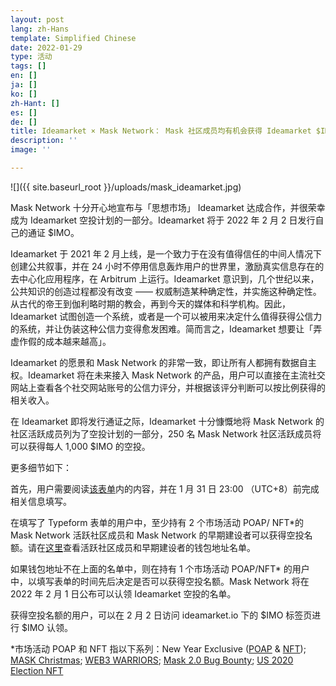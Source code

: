 ```yaml
---
layout: post
lang: zh-Hans
template: Simplified Chinese
date: 2022-01-29
type: 活动
tags: []
en: []
ja: []
ko: []
zh-Hant: []
es: []
de: []
title: Ideamarket × Mask Network： Mask 社区成员均有机会获得 Ideamarket $IMO 空投！
description: ''
image: ''

---
```

![]({{ site.baseurl_root }}/uploads/mask_ideamarket.jpg)

Mask Network 十分开心地宣布与「思想市场」 Ideamarket 达成合作，并很荣幸成为 Ideamarket 空投计划的一部分。Ideamarket 将于 2022 年 2 月 2 日发行自己的通证 $IMO。

Ideamarket 于 2021 年 2 月上线，是一个致力于在没有值得信任的中间人情况下创建公共叙事，并在 24 小时不停用信息轰炸用户的世界里，激励真实信息存在的去中心化应用程序，在 Arbitrum 上运行。Ideamarket 意识到，几个世纪以来，公共知识的创造过程都没有改变 —— 权威制造某种确定性，并实施这种确定性。从古代的帝王到伽利略时期的教会，再到今天的媒体和科学机构。因此，Ideamarket 试图创造一个系统，或者是一个可以被用来决定什么值得获得公信力的系统，并让伪装这种公信力变得愈发困难。简而言之，Ideamarket 想要让「弄虚作假的成本越来越高」。

Ideamarket 的愿景和 Mask Network 的非常一致，即让所有人都拥有数据自主权。Ideamarket 将在未来接入 Mask Network 的产品，用户可以直接在主流社交网站上查看各个社交网站账号的公信力评分，并根据该评分判断可以按比例获得的相关收入。

在 Ideamarket 即将发行通证之际，Ideamarket 十分慷慨地将 Mask Network 的社区活跃成员列为了空投计划的一部分，250 名 Mask Network 社区活跃成员将可以获得每人 1,000 $IMO 的空投。

更多细节如下：

首先，用户需要阅读[该表单](https://yrbqj272q2e.typeform.com/to/LgJZc25q)内的内容，并在 1 月 31 日 23:00 （UTC+8）前完成相关信息填写。

在填写了 Typeform 表单的用户中，至少持有 2 个市场活动 POAP/ NFT*的 Mask Network 活跃社区成员和 Mask Network 的早期建设者可以获得空投名额。请在[这里](https://docs.google.com/spreadsheets/u/0/d/1YF7fuGP6n39MzsAz8EyA8vwXBbFx4eowEut7jVnjvkI/edit)查看活跃社区成员和早期建设者的钱包地址名单。

如果钱包地址不在上面的名单中，则在持有 1 个市场活动 POAP/NFT* 的用户中，以填写表单的时间先后决定是否可以获得空投名额。Mask Network 将在 2022 年 2 月 1 日公布可以认领 Ideamarket 空投的名单。

获得空投名额的用户，可以在 2 月 2 日访问 ideamarket.io 下的 $IMO 标签页进行 $IMO 认领。

\*市场活动 POAP 和 NFT 指以下系列：New Year Exclusive ([POAP](https://poap.gallery/event/21475) & [NFT](https://opensea.io/collection/masknetwork2022)); [MASK Christmas](https://poap.gallery/event/19976); [WEB3 WARRIORS](https://poap.gallery/event/16153); [Mask 2.0 Bug Bounty](https://poap.gallery/event/13039); [US 2020 Election NFT](https://opensea.io/collection/us-2020-election-nft)